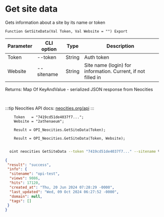 ﻿---
sidebar_position: 1
---

# Get site data
 Gets information about a site by its name or token



`Function GetSiteData(Val Token, Val Website = "") Export`

  | Parameter | CLI option | Type | Description |
  |-|-|-|-|
  | Token | --token | String | Auth token |
  | Website | --sitename | String | Site name (login) for information. Current, if not filled in |

  
  Returns:  Map Of KeyAndValue - serialized JSON response from Neocities

<br/>

:::tip
Neocities API docs: [neocities.org/api](https://neocities.org/api)
:::
<br/>


```bsl title="Code example"
    Token   = "7419cd51de4037f7...";
    Website = "2athenaeum";

    Result = OPI_Neocities.GetSiteData(Token);

    Result = OPI_Neocities.GetSiteData(Token, Website);
```



```sh title="CLI command example"
    
  oint neocities GetSiteData --token "7419cd51de4037f7..." --sitename %sitename%

```

```json title="Result"
{
 "result": "success",
 "info": {
  "sitename": "opi-test",
  "views": 9086,
  "hits": 17120,
  "created_at": "Thu, 20 Jun 2024 07:28:29 -0000",
  "last_updated": "Wed, 09 Oct 2024 06:27:52 -0000",
  "domain": null,
  "tags": []
 }
}
```
